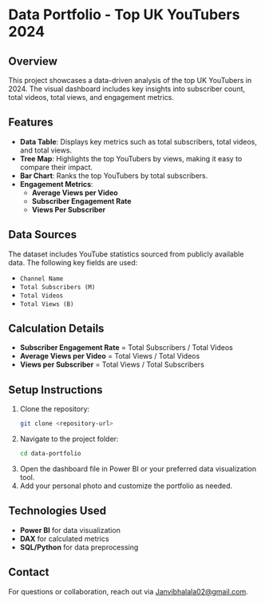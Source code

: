 # Data Portfolio - Top UK YouTubers 2024

## Overview
This project showcases a data-driven analysis of the top UK YouTubers in 2024. The visual dashboard includes key insights into subscriber count, total videos, total views, and engagement metrics.

## Features
- **Data Table**: Displays key metrics such as total subscribers, total videos, and total views.
- **Tree Map**: Highlights the top YouTubers by views, making it easy to compare their impact.
- **Bar Chart**: Ranks the top YouTubers by total subscribers.
- **Engagement Metrics**:
  - **Average Views per Video**
  - **Subscriber Engagement Rate**
  - **Views Per Subscriber**

## Data Sources
The dataset includes YouTube statistics sourced from publicly available data. The following key fields are used:
- `Channel Name`
- `Total Subscribers (M)`
- `Total Videos`
- `Total Views (B)`

## Calculation Details
- **Subscriber Engagement Rate** = Total Subscribers / Total Videos
- **Average Views per Video** = Total Views / Total Videos
- **Views per Subscriber** = Total Views / Total Subscribers

## Setup Instructions
1. Clone the repository:
   ```sh
   git clone <repository-url>
   ```
2. Navigate to the project folder:
   ```sh
   cd data-portfolio
   ```
3. Open the dashboard file in Power BI or your preferred data visualization tool.
4. Add your personal photo and customize the portfolio as needed.

## Technologies Used
- **Power BI** for data visualization
- **DAX** for calculated metrics
- **SQL/Python** for data preprocessing

## Contact
For questions or collaboration, reach out via Janvibhalala02@gmail.com.

